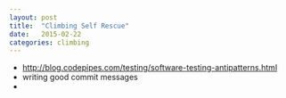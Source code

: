 ```yaml
---
layout: post
title:  "Climbing Self Rescue"
date:   2015-02-22
categories: climbing
---
```



- http://blog.codepipes.com/testing/software-testing-antipatterns.html
- writing good commit messages
- 
